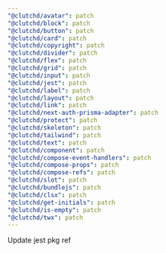 ```yaml
---
"@clutchd/avatar": patch
"@clutchd/block": patch
"@clutchd/button": patch
"@clutchd/card": patch
"@clutchd/copyright": patch
"@clutchd/divider": patch
"@clutchd/flex": patch
"@clutchd/grid": patch
"@clutchd/input": patch
"@clutchd/jest": patch
"@clutchd/label": patch
"@clutchd/layout": patch
"@clutchd/link": patch
"@clutchd/next-auth-prisma-adapter": patch
"@clutchd/protect": patch
"@clutchd/skeleton": patch
"@clutchd/tailwind": patch
"@clutchd/text": patch
"@clutchd/component": patch
"@clutchd/compose-event-handlers": patch
"@clutchd/compose-props": patch
"@clutchd/compose-refs": patch
"@clutchd/slot": patch
"@clutchd/bundlejs": patch
"@clutchd/clsx": patch
"@clutchd/get-initials": patch
"@clutchd/is-empty": patch
"@clutchd/twx": patch
---
```


Update jest pkg ref
